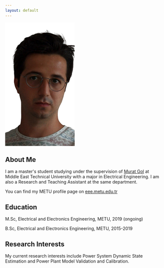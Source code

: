 ```yaml
---
layout: default
---
```

<img class="profile-picture" src="etki_removebg2.png">

## About Me

I am a master's student studying under the supervision of [Murat Gol](https://eee.metu.edu.tr/personel/murat-gol) at Middle East Technical University with a major in Electrical Engineering. I am also a Research and Teaching Assistant at the same department.

You can find my METU profile page on [eee.metu.edu.tr](https://eee.metu.edu.tr/personel/etki-acilan)

## Education

M.Sc, Electrical and Electronics Engineering, METU, 2019 (ongoing)

B.Sc, Electrical and Electronics Engineering, METU, 2015-2019

## Research Interests

My current research interests include Power System Dynamic State Estimation and Power Plant Model Validation and Calibration.




